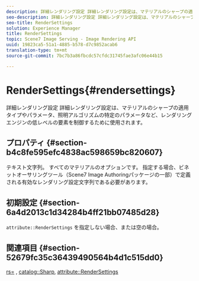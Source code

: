 ```yaml
---
description: 詳細レンダリング設定 詳細レンダリング設定は、マテリアルのシャープの適用タイプやパラメータ、照明アルゴリズムの特定のパラメータなど、レンダリングエンジンの低レベルの要素を制御するために使用されます。
seo-description: 詳細レンダリング設定 詳細レンダリング設定は、マテリアルのシャープの適用タイプやパラメータ、照明アルゴリズムの特定のパラメータなど、レンダリングエンジンの低レベルの要素を制御するために使用されます。
seo-title: RenderSettings
solution: Experience Manager
title: RenderSettings
topic: Scene7 Image Serving - Image Rendering API
uuid: 19823ca5-51a1-4885-b578-d7c9852acab6
translation-type: tm+mt
source-git-commit: 7bc7b3a86fbcdc57cfdc31745fae3afc06e44b15

---
```



# RenderSettings{#rendersettings}

詳細レンダリング設定 詳細レンダリング設定は、マテリアルのシャープの適用タイプやパラメータ、照明アルゴリズムの特定のパラメータなど、レンダリングエンジンの低レベルの要素を制御するために使用されます。

## プロパティ {#section-b4c8fe595efc4838ac598659bc820607}

テキスト文字列。 すべてのマテリアルのオプションです。 指定する場合、ビネットオーサリングツール（Scene7 Image Authoringパッケージの一部）で定義される有効なレンダリング設定文字列である必要があります。

## 初期設定 {#section-6a4d2013c1d34284b4ff21bb07485d28}

`attribute::RenderSettings` を指定しない場合、または空の場合。

## 関連項目 {#section-52679fc35c36439490564b4d1c515dd0}

[rs=](../../../../../ir-api/http-protocol/image-rendering-api-ref/c-ir-http-protocol-ref/c-ir-http-protocol-command-reference/r-ir-rs.md#reference-d20cefaaa6cd4f449d1591c87959b4cf) , [catalog::Sharp](../../../../../ir-api/material-cat/image-rendering-api-ref/c-ir-material-catalog/c-ir-material-data-reference/r-ir-sharp-dataref.md#reference-f79a14bd52474dfd8495115d398a30d0), [attribute::RenderSettings](../../../../../ir-api/material-cat/image-rendering-api-ref/c-ir-material-catalog/c-ir-attributes-reference/r-ir-rendersettings.md#reference-f3ae5e18095d40b2a8edef957dd82fbd)
